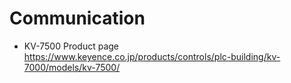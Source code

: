 # Communication
- KV-7500
Product page  
https://www.keyence.co.jp/products/controls/plc-building/kv-7000/models/kv-7500/
